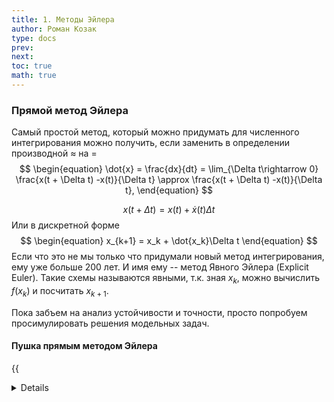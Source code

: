 ```yaml
---
title: 1. Методы Эйлера
author: Роман Козак
type: docs
prev: 
next: 
toc: true
math: true
---
```



### Прямой метод Эйлера

Самый простой метод, который можно придумать для численного интегрирования можно получить,
если заменить в определении производной $\approx$ на $=$
$$
\begin{equation}
\dot{x} = \frac{dx}{dt} = \lim_{\Delta t\rightarrow 0} \frac{x(t + \Delta t) -x(t)}{\Delta t} \approx \frac{x(t + \Delta t) -x(t)}{\Delta t},
\end{equation}
$$

$$
\begin{equation}
x(t + \Delta t) = x(t) + \dot{x}(t)\Delta t
\end{equation}
$$
Или в дискретной форме
$$
\begin{equation}
x_{k+1} = x_k + \dot{x_k}\Delta t
\end{equation}
$$
Если что это не мы только что придумали новый метод интегрирования, ему уже больше 200 лет. И имя ему -- метод Явного Эйлера (Explicit Euler).
Такие схемы называются явными, т.к. зная $x_k$, можно вычислить $f(x_k)$ и посчитать $x_{k+1}$.

Пока забъем на анализ устойчивости и точности, просто попробуем просимулировать решения модельных задач.


#### Пушка прямым методом Эйлера

{{<details title="Формальности" closed="true" >}}
Решение задачи стрельбы из пушки с помощью прямого Эйлера
$$
\begin{equation}
\dot{z} = A \cdot z + G
\end{equation}
$$

Подставляя это в метод прямого Эйлера получим
$$
\begin{equation}
\begin{split}
&z_{k+1} = z_k + A\cdot z_k\cdot\Delta t + G\cdot\Delta t = \\\
&= (I + A\cdot\Delta t)\cdot z_k + G\cdot\Delta t = F\cdot z_k + G\cdot\Delta t \\\
&z_{k+1} = F\cdot z_k + G\cdot\Delta t
\end{split}
\end{equation}
$$

{{< /details >}}

{{< include_sketch path="numerical_method/sketch/forward_euler_canon.js" base_name="forward_euler_canon" >}}

В принципе неплохо. Ошибка потихоньку накапливается и мы начинаем промазывать от аналитического движения. 
Иногда возникают задачи кинуть твердое тело в нужную цель. Например, босс кидает снаряды точно в игрока. И нужно это учитывать.

#### Пружинка прямым методом Эйлера

{{<details title="Формальности" closed="true" >}}

Решение задачи пружинки с помощью прямого Эйлера
$$
\begin{equation}
\dot{z} = A \cdot z
\end{equation}
$$

Подставляя это в метод прямого Эйлера получим
$$
\begin{equation}
\begin{split}
&z_{k+1} = z_k + A\cdot z_k\cdot\Delta t = (I + A\cdot\Delta t)\cdot z_k = F\cdot z_k\qquad \\\
&z_{k+1} = F\cdot z_k
\end{split}
\end{equation}
$$

{{< /details >}}

{{< include_sketch path="numerical_method/sketch/forward_euler_spring.js" base_name="forward_euler_spring" >}}

А вот здесь уже возрастание энергии не такое приятное. И проблема решается лишь частично уменьшением шага по времени.
Те энергия растет, но медленнее.

Для полноты картины, давайте сделаем анализ устойчивости и точности метода Эйлера.

#### Анализ устойчивости

{{<details title="Формальности" closed="true" >}}
Идея такая
$$
\begin{equation}
\begin{split}
&x_{1} = F \cdot x_0 \\\
&x_{2} = F \cdot x_1 = F^2 \cdot x_0 \\\
&\ldots \\\
&x_{k} = F^k \cdot x_0
\end{split}
\end{equation}
$$

Получается, что мы просто возводим матрицу в степень и умножаем на начальное состояние.
Если свести эту задачу к одномерной, то получим
$$
\begin{equation}
x_{k+1} = \lambda x_k
\end{equation}
$$

Для устойчивости решения необходимо
$$
\begin{equation}
|\lambda| < 1
\end{equation}
$$
{{< /details >}}
Для того чтобы многомерная система была устойчива, необходимо чтобы все собственные значения матрицы $F$ были меньше 1 по модулю.
Получается у прямого Эйлера вот такая зона устойчивости:
{{< image path="images/numerical_method/stable_zone_forward.excalidraw.png" >}}

Самое забавное в этом методе, что вот такая недемпфировання пружинка безусловно неустойчива.
Те можно уменьшать шаг по времени сколько угодно, но она все равно будет накачиваться энергией и улетать в космос.

{{<details title="Формальности" closed="true" >}}

//TODO: Сделать анализ устойчивости для конкретной пружинки

{{< /details >}}

#### Анализ точности

{{<details title="Формальности" closed="true" >}}
Посмотрим на ошибку метода Эйлера. Пусть у нас есть точное решение $x(t)$ и приближенное $x_k$. Тогда
$$
\begin{equation}
x(t + \Delta t) = x(t) + \dot{x}(t)\Delta t + \frac{\ddot{x}(t)\Delta t^2}{2} + \ldots
\end{equation}
$$

$$
\begin{equation}
x_{k+1} = x_k + \dot{x_k}\Delta t
\end{equation}
$$
Тогда
$$
\begin{equation}
x(t + \Delta t) - x*{k+1} = \frac{\ddot{x}(t)\Delta t^2}{2} + \ldots
\end{equation}
$$
{{< /details >}}
Получается что локальная ошибка метода Эйлера пропорциональна квадрату шага по времени.
Глобальная ошибка же пропорциональна числу шагов по времени умноженному на локальную ошибку.

{{< image path="images/numerical_method/accuracy_forward.excalidraw.png" >}}


#### Анализ энергии


#### Использование в движках

Этот метод используется только на начальном этапе разработки движках.
Вот, например, ребята предлагают поменять [интегратор в годоте](https://github.com/godotengine/godot-proposals/discussions/6610).
Базовое правило -- если можно не использовать этот метод -- не используйте. Он простой как пробка, но супер неустойчивый и неточный.
Да и какой в нем смысл, если он даже не может проинтегрировать простейшую пружинку.

### Обратный метод Эйлера

Для прямого Эйлера мы взяли определение производной справа. Теперь попробуем взять его слева.
$$
\begin{equation}
    \dot{x} = \frac{dx}{dt} = \lim_{\Delta t\rightarrow 0} \frac{x(t) -x(t - \Delta t)}{\Delta t} \approx \frac{x(t) -x(t - \Delta t)}{\Delta t},
\end{equation}
$$

$$
\begin{equation}
    x(t - \Delta t) = x(t) - \dot{x}(t)\Delta t
\end{equation}
$$
Или в дискретной форме
$$
\begin{equation}
    x_{k-1} = x_k - \dot{x_k}\Delta t
\end{equation}
$$

Такие схемы называются неявными, т.к. зная $x_k$, нужно решить уравнение $f(x_{k-1}) = \dot{x_k}$ для нахождения $x_{k-1}$.
Выглядит достаточно сложно, и такое просто не решить. В чистом виде такую схему никто не использует.
Тк уравнение системы редко получаются линейными. Но мы сейчас анализируем линейную систему,
поэтому можем попробовать просимулировать наши модельные задачи

{{<details title="Формальности" closed="true" >}}
Решение задачи стрельбы из пушки с помощью обратного Эйлера
$$
\begin{equation}
\dot{z} = A \cdot z + G
\end{equation}
$$
Подставляя это в метод обратного Эйлера получим
$$
\begin{equation}
\begin{split}
z_{k-1} = z_k - A\cdot z_k\cdot\Delta t - G\cdot\Delta t = \\\
= (I - A\cdot\Delta t)\cdot z_k - G\cdot\Delta t \\\
z_{k-1} = F\cdot z_k - G\cdot\Delta t
\end{split}
\end{equation}
$$

И выражая из последнего уравнения $z_k$ получим
$$
\begin{equation}
z_{k} = F^{-1}\cdot(z_{k-1} + G\cdot\Delta t)
\end{equation}
$$
{{< /details >}}

{{< include_sketch path="numerical_method/sketch/backward_euler_canon.js" base_name="backward_euler_canon" >}}
Ситуация с энергией в обратном Эйлере обратная. Она убывает. И на баллистической кривой это нормально.

{{< include_sketch path="numerical_method/sketch/backward_euler_spring.js" base_name="backward_euler_spring" >}}
А вот здесь получается демпфированная пружинка. Из плюсов такой численной схемы. Пружинка безусловно устойчива.

#### Устойчивость

Да и вообще у неявного Эйлера очень большая зона устойчивости.

\input{pics/stable*zone_bwd.tex}
Для неявного метода, переходя к собственным векторам, получим
$$
\begin{equation}
y_{k+1} = (1 - \Delta t \cdot \lambda)^{-1}\cdot y_k
\end{equation}
$$
Для устойчивости решения необходимо
$$
\begin{equation}
|(1 - \Delta t \cdot \lambda)^{-1}| < 1 \Leftrightarrow |1 - \Delta t \cdot \lambda| > 1
\end{equation}
$$

Сразу можно заметить, что зона устойчивости для неявного метода больше

{{< image path="images/numerical_method/stable_zone_backward.excalidraw.png" >}}

Подставляя на место $\dot{z}$ обсужденное выше приближенное значение, получим следующие равенствo для неявной$(2)$ схем:
$$
\begin{equation}
z_{k+1} = (I - A\cdot\Delta t)^{-1}\cdot z_k = B\cdot z_k\qquad (2)
\end{equation}
$$
По индукции, получим
$$
\begin{equation}
z_k = B^k\cdot z_0\qquad (2)
\end{equation}
$$

#### Точность

У обратного Эйлера точно такая же точность как и у прямого. 

#### Использование в движках

Неявный метод очень сложно реализовать. 
Для симуляции простой пружинки, нам пришлось обратить матрицу, 
но если у нас более сложная система с ограничениями уравнение неявной схемы станет нелинейной. 
Поэтому их модифицируют дальше и например в [XPBD](https://blog.mmacklin.com/publications/2016-07-21-XPBD.pdf), 
делают разложение по Тейлору до первого порядка. Такой метод используется в PhysX.

Или например в [Projective Dynamics](), используют упрощение оптимизационной задачи для решения уравнения.

### Summary

В среднем это методы, которые вы с большой вероятностью не будете использовать.
Если вам нужно интегрировать уравнение движение с силами и прочи используйте методы из следующей главы.

Умные люди придумали схемы получше.
